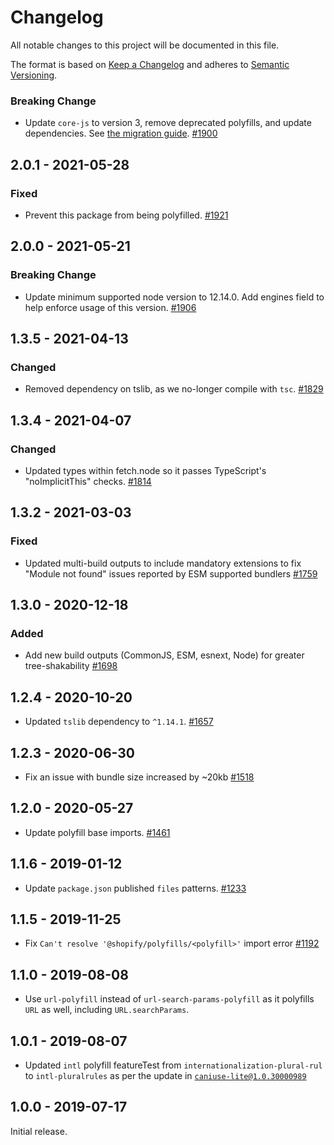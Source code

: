 # Changelog

All notable changes to this project will be documented in this file.

The format is based on [Keep a Changelog](http://keepachangelog.com/en/1.0.0/)
and adheres to [Semantic Versioning](http://semver.org/spec/v2.0.0.html).

<!-- ## Unreleased -->

### Breaking Change

- Update `core-js` to version 3, remove deprecated polyfills, and update dependencies. See [the migration guide](./migration-guide.md). [#1900 ](https://github.com/Shopify/quilt/pull/1900)

## 2.0.1 - 2021-05-28

### Fixed

- Prevent this package from being polyfilled. [#1921](https://github.com/Shopify/quilt/pull/1921)

## 2.0.0 - 2021-05-21

### Breaking Change

- Update minimum supported node version to 12.14.0. Add engines field to help enforce usage of this version. [#1906](https://github.com/Shopify/quilt/pull/1906)

## 1.3.5 - 2021-04-13

### Changed

- Removed dependency on tslib, as we no-longer compile with `tsc`. [#1829](https://github.com/Shopify/quilt/pull/1829)

## 1.3.4 - 2021-04-07

### Changed

- Updated types within fetch.node so it passes TypeScript's "noImplicitThis" checks. [#1814](https://github.com/Shopify/quilt/pull/1814)

## 1.3.2 - 2021-03-03

### Fixed

- Updated multi-build outputs to include mandatory extensions to fix "Module not found" issues reported by ESM supported bundlers [#1759](https://github.com/Shopify/quilt/pull/1759)

## 1.3.0 - 2020-12-18

### Added

- Add new build outputs (CommonJS, ESM, esnext, Node) for greater tree-shakability [#1698](https://github.com/Shopify/quilt/pull/1698)

## 1.2.4 - 2020-10-20

- Updated `tslib` dependency to `^1.14.1`. [#1657](https://github.com/Shopify/quilt/pull/1657)

## 1.2.3 - 2020-06-30

- Fix an issue with bundle size increased by ~20kb [#1518](https://github.com/Shopify/quilt/pull/1518)

## 1.2.0 - 2020-05-27

- Update polyfill base imports. [#1461](https://github.com/Shopify/quilt/pull/1461)

## 1.1.6 - 2019-01-12

- Update `package.json` published `files` patterns. [#1233](https://github.com/Shopify/quilt/pull/1233)

## 1.1.5 - 2019-11-25

- Fix `Can't resolve '@shopify/polyfills/<polyfill>'` import error [#1192](https://github.com/Shopify/quilt/pull/1192)

## 1.1.0 - 2019-08-08

- Use `url-polyfill` instead of `url-search-params-polyfill` as it polyfills `URL` as well, including `URL.searchParams`.

## 1.0.1 - 2019-08-07

- Updated `intl` polyfill featureTest from `internationalization-plural-rul` to `intl-pluralrules` as per the update in [`caniuse-lite@1.0.30000989`](https://github.com/ben-eb/caniuse-lite/commit/6966b0553f4584435a4c95a76794a93750a9004d#diff-5264ce81b24e867ed52dcca8f6a162fbR1)

## 1.0.0 - 2019-07-17

Initial release.
